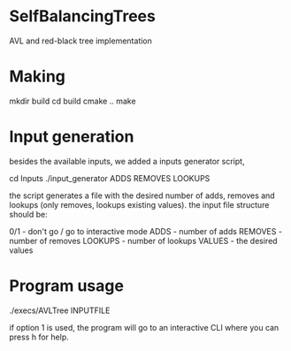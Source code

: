 # SelfBalancingTrees
AVL and red-black tree implementation

# Making 
mkdir build
cd build
cmake ..
make

# Input generation
besides the available inputs, we added a inputs generator script,

cd Inputs
./input_generator ADDS REMOVES LOOKUPS

the script generates a file with the desired number of adds, removes and lookups (only removes, lookups existing values).
the input file structure should be:

0/1 	- don't go / go to interactive mode
ADDS 	- number of adds
REMOVES - number of removes
LOOKUPS - number of lookups
VALUES 	- the desired values

# Program usage
./execs/AVLTree INPUTFILE

if option 1 is used, the program will go to an interactive CLI where you can press h for help.


